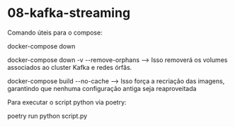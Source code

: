 # 08-kafka-streaming

Comando úteis para o compose:

docker-compose down

docker-compose down -v --remove-orphans --> Isso removerá os volumes associados ao cluster Kafka e redes órfãs.

docker-compose build --no-cache --> Isso força a recriação das imagens, garantindo que nenhuma configuração antiga seja reaproveitada


Para executar o script python via poetry:

poetry run python script.py
